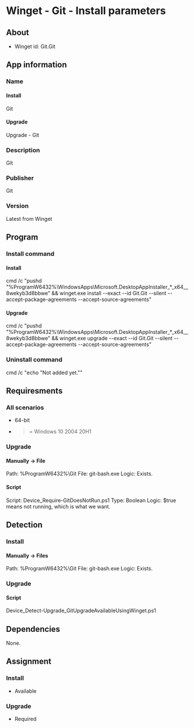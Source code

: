 # Winget - Git - Install parameters
## About
* Winget id: Git.Git


## App information
### Name
#### Install
Git
#### Upgrade
Upgrade - Git

### Description
Git

### Publisher
Git

### Version
Latest from Winget


## Program
### Install command
#### Install
cmd /c "pushd "%ProgramW6432%\WindowsApps\Microsoft.DesktopAppInstaller_*_x64__8wekyb3d8bbwe" && winget.exe install --exact --id Git.Git --silent --accept-package-agreements --accept-source-agreements"
#### Upgrade
cmd /c "pushd "%ProgramW6432%\WindowsApps\Microsoft.DesktopAppInstaller_*_x64__8wekyb3d8bbwe" && winget.exe upgrade --exact --id Git.Git --silent --accept-package-agreements --accept-source-agreements"

### Uninstall command
cmd /c "echo "Not added yet.""


## Requiresments
### All scenarios
* 64-bit
* >= Windows 10 2004 20H1

### Upgrade
#### Manually -> File
Path:  %ProgramW6432%\Git
File:  git-bash.exe
Logic: Exists.
#### Script
Script: Device_Require-GitDoesNotRun.ps1
Type:   Boolean
Logic:  $true means not running, which is what we want.


## Detection
### Install
#### Manually -> Files
Path:  %ProgramW6432%\Git
File:  git-bash.exe
Logic: Exists.

### Upgrade
#### Script
Device_Detect-Upgrade_GitUpgradeAvailableUsingWinget.ps1


## Dependencies
None.


## Assignment
### Install
* Available

### Upgrade
* Required
